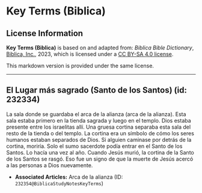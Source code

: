 # Key Terms (Biblica)

## License Information

**Key Terms (Biblica)** is based on and adapted from: _Biblica Bible Dictionary_, [Biblica, Inc.](https://www.biblica.com/), 2023, which is licensed under a [CC BY-SA 4.0 license](https://creativecommons.org/licenses/by-sa/4.0/legalcode.en).

This markdown version is provided under the same license.



--------------------------------

## El Lugar más sagrado (Santo de los Santos) (id: 232334)

La sala donde se guardaba el arca de la alianza (arca de la alianza). Esta sala estaba primero en la tienda sagrada y luego en el templo. Dios estaba presente entre los israelitas allí. Una gruesa cortina separaba esta sala del resto de la tienda o del templo. La cortina era un símbolo de cómo los seres humanos estaban separados de Dios. Si alguien caminase por detrás de la cortina, moriría. Solo el sumo sacerdote podía entrar en el Santo de los Santos. Lo hacía una vez al año. Cuando Jesús murió, la cortina de la Santo de los Santos se rasgó. Eso fue un signo de que la muerte de Jesús acercó a las personas a Dios nuevamente.

* **Associated Articles:** Arca de la alianza (ID: `232354@BiblicaStudyNotesKeyTerms`)

